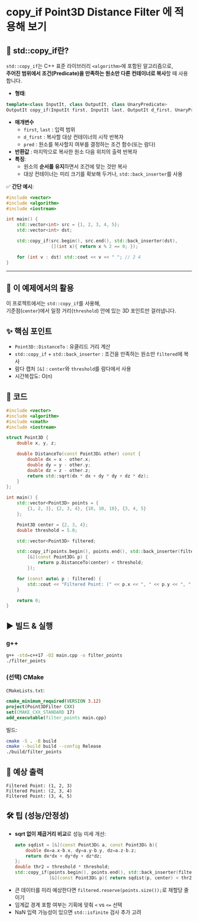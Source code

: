 # copy_if Point3D Distance Filter 에 적용해 보기

## 📌 std::copy_if란?

`std::copy_if`는 C++ 표준 라이브러리 `<algorithm>`에 포함된 알고리즘으로,  
**주어진 범위에서 조건(Predicate)을 만족하는 원소만 다른 컨테이너로 복사**할 때 사용합니다.

- **형태**:
```cpp
template<class InputIt, class OutputIt, class UnaryPredicate>
OutputIt copy_if(InputIt first, InputIt last, OutputIt d_first, UnaryPredicate pred);
```
- **매개변수**
  - `first`, `last` : 입력 범위
  - `d_first` : 복사할 대상 컨테이너의 시작 반복자
  - `pred` : 원소를 복사할지 여부를 결정하는 조건 함수(또는 람다)
- **반환값** : 마지막으로 복사한 원소 다음 위치의 출력 반복자
- **특징**:
  - 원소의 **순서를 유지**하면서 조건에 맞는 것만 복사
  - 대상 컨테이너는 미리 크기를 확보해 두거나, `std::back_inserter`를 사용

✅ **간단 예시**:
```cpp
#include <vector>
#include <algorithm>
#include <iostream>

int main() {
    std::vector<int> src = {1, 2, 3, 4, 5};
    std::vector<int> dst;

    std::copy_if(src.begin(), src.end(), std::back_inserter(dst),
                 [](int x){ return x % 2 == 0; });

    for (int v : dst) std::cout << v << " "; // 2 4
}
```

---

## 📌 이 예제에서의 활용

이 프로젝트에서는 `std::copy_if`를 사용해,  
기준점(`center`)에서 일정 거리(`threshold`) 안에 있는 3D 포인트만 걸러냅니다.

## ✨ 핵심 포인트
- `Point3D::DistanceTo` : 유클리드 거리 계산
- `std::copy_if` + `std::back_inserter` : 조건을 만족하는 원소만 `filtered`에 복사
- 람다 캡처 `[&]` : `center`와 `threshold`를 람다에서 사용
- 시간복잡도: O(n)

## 🧾 코드

```cpp
#include <vector>
#include <algorithm>
#include <cmath>
#include <iostream>

struct Point3D {
    double x, y, z;

    double DistanceTo(const Point3D& other) const {
        double dx = x - other.x;
        double dy = y - other.y;
        double dz = z - other.z;
        return std::sqrt(dx * dx + dy * dy + dz * dz);
    }
};

int main() {
    std::vector<Point3D> points = {
        {1, 2, 3}, {2, 3, 4}, {10, 10, 10}, {3, 4, 5}
    };

    Point3D center = {2, 3, 4};
    double threshold = 5.0;

    std::vector<Point3D> filtered;

    std::copy_if(points.begin(), points.end(), std::back_inserter(filtered),
        [&](const Point3D& p) {
            return p.DistanceTo(center) < threshold;
        });

    for (const auto& p : filtered) {
        std::cout << "Filtered Point: (" << p.x << ", " << p.y << ", " << p.z << ")\n";
    }

    return 0;
}
```

## ▶️ 빌드 & 실행

### g++
```bash
g++ -std=c++17 -O2 main.cpp -o filter_points
./filter_points
```

### (선택) CMake
`CMakeLists.txt`:
```cmake
cmake_minimum_required(VERSION 3.12)
project(Point3DFilter CXX)
set(CMAKE_CXX_STANDARD 17)
add_executable(filter_points main.cpp)
```
빌드:
```bash
cmake -S . -B build
cmake --build build --config Release
./build/filter_points
```

## 🧪 예상 출력
```
Filtered Point: (1, 2, 3)
Filtered Point: (2, 3, 4)
Filtered Point: (3, 4, 5)
```

## 🛠️ 팁 (성능/안정성)
- **sqrt 없이 제곱거리 비교**로 성능 미세 개선:
  ```cpp
  auto sqdist = [&](const Point3D& a, const Point3D& b){
      double dx=a.x-b.x, dy=a.y-b.y, dz=a.z-b.z;
      return dx*dx + dy*dy + dz*dz;
  };
  double thr2 = threshold * threshold;
  std::copy_if(points.begin(), points.end(), std::back_inserter(filtered),
               [&](const Point3D& p){ return sqdist(p, center) < thr2; });
  ```
- 큰 데이터를 미리 예상한다면 `filtered.reserve(points.size());`로 재할당 줄이기
- 임계값 경계 포함 여부는 기획에 맞춰 `<` vs `<=` 선택
- NaN 입력 가능성이 있으면 `std::isfinite` 검사 추가 고려


